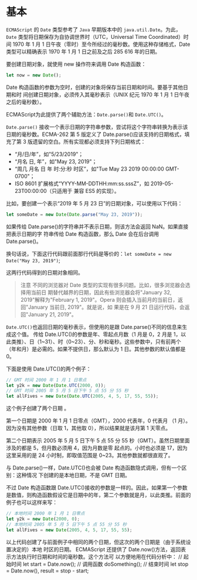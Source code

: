 # 基本

`ECMAScript` 的 `Date` 类型参考了 `Java` 早期版本中的 `java.util.Date`。为此，`Date` 类型将日期保存为自协调世界时（UTC，Universal Time Coordinated）时间 1970 年 1 月 1 日午夜（零时）至今所经过的毫秒数。使用这种存储格式，Date 类型可以精确表示 1970 年 1 月 1 日之前及之后 285 616 年的日期。

要创建日期对象，就使用 new 操作符来调用 Date 构造函数：
```js
let now = new Date(); 
```
Date 构造函数的参数为空时，创建的对象将保存当前日期和时间。要基于其他日期和时
间创建日期对象，必须传入其毫秒表示（UNIX 纪元 1970 年 1 月 1 日午夜之后的毫秒数）。

ECMAScript为此提供了两个辅助方法：`Date.parse()`和 `Date.UTC()`。

`Date.parse()`
接收一个表示日期的字符串参数，尝试将这个字符串转换为表示该日期的毫秒数。ECMA-262 第 5 版定义了 Date.parse()应该支持的日期格式，填充了第 3 版遗留的空白。所有实现都必须支持下列日期格式：
- “月/日/年”，如"5/23/2019"；
- “月名 日, 年”，如"May 23, 2019"；
- “周几 月名 日 年 时:分:秒 时区”，如"Tue May 23 2019 00:00:00 GMT-0700"；
-  ISO 8601 扩展格式“YYYY-MM-DDTHH:mm:ss.sssZ”，如 2019-05-23T00:00:00（只适用于
兼容 ES5 的实现）。

比如，要创建一个表示“2019 年 5 月 23 日”的日期对象，可以使用以下代码：
```js
let someDate = new Date(Date.parse("May 23, 2019")); 
```
如果传给 Date.parse()的字符串并不表示日期，则该方法会返回 NaN。如果直接把表示日期的字
符串传给 Date 构造函数，那么 Date 会在后台调用 Date.parse()。

换句话说，下面这行代码跟前面那行代码是等价的：`let someDate = new Date("May 23, 2019")`; 

这两行代码得到的日期对象相同。

>注意 不同的浏览器对 Date 类型的实现有很多问题。比如，很多浏览器会选择用当前日
期替代越界的日期，因此有些浏览器会将"January 32, 2019"解释为"February 1, 
2019"。Opera 则会插入当前月的当前日，返回"January 当前日, 2019"。就是说，如
果是在 9 月 21 日运行代码，会返回"January 21, 2019"。

`Date.UTC()`也返回日期的毫秒表示，但使用的是跟 Date.parse()不同的信息来生成这个值。
传给 Date.UTC()的参数是年、零起点月数（1 月是 0，2 月是 1，以此类推）、日（1~31）、时（0~23）、分、秒和毫秒。这些参数中，只有前两个（年和月）是必需的。如果不提供日，那么默认为 1 日。其他参数的默认值都是 0。

下面是使用 Date.UTC()的两个例子：
```js
// GMT 时间 2000 年 1 月 1 日零点
let y2k = new Date(Date.UTC(2000, 0)); 
// GMT 时间 2005 年 5 月 5 日下午 5 点 55 分 55 秒
let allFives = new Date(Date.UTC(2005, 4, 5, 17, 55, 55)); 
```
这个例子创建了两个日期 。

第一个日期是 2000 年 1 月 1 日零点（GMT），2000 代表年，0 代表月
（1 月）。因为没有其他参数（日取 1，其他取 0），所以结果就是该月第 1 天零点。

第二个日期表示 2005
年 5 月 5 日下午 5 点 55 分 55 秒（GMT）。虽然日期里面涉及的都是 5，但月数必须用 4，因为月数是零
起点的。小时也必须是 17，因为这里采用的是 24 小时制，即取值范围是 0~23。其他参数就都很直观了。

与 Date.parse()一样，Date.UTC()也会被 Date 构造函数隐式调用，但有一个区别：这种情况
下创建的是本地日期，不是 GMT 日期。

不过 Date 构造函数跟 Date.UTC()接收的参数是一样的。因此，如果第一个参数是数值，则构造函数假设它是日期中的年，第二个参数就是月，以此类推。前面的
例子也可以这样来写：
```js
// 本地时间 2000 年 1 月 1 日零点
let y2k = new Date(2000, 0); 
// 本地时间 2005 年 5 月 5 日下午 5 点 55 分 55 秒
let allFives = new Date(2005, 4, 5, 17, 55, 55); 
```
以上代码创建了与前面例子中相同的两个日期，但这次的两个日期是（由于系统设置决定的）本地
时区的日期。
ECMAScript 还提供了 Date.now()方法，返回表示方法执行时日期和时间的毫秒数。这个方法可
以方便地用在代码分析中：
// 起始时间
let start = Date.now(); 
// 调用函数
doSomething(); 
// 结束时间
let stop = Date.now(), 
result = stop - start;